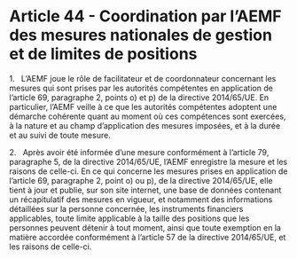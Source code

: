# Article 44 - Coordination par l’AEMF des mesures nationales de gestion et de limites de positions


1.   L’AEMF joue le rôle de facilitateur et de coordonnateur concernant les mesures qui sont prises par les autorités compétentes en application de l’article 69, paragraphe 2, points o) et p) de la directive 2014/65/UE. En particulier, l’AEMF veille à ce que les autorités compétentes adoptent une démarche cohérente quant au moment où ces compétences sont exercées, à la nature et au champ d’application des mesures imposées, et à la durée et au suivi de toute mesure.

2.   Après avoir été informée d’une mesure conformément à l’article 79, paragraphe 5, de la directive 2014/65/UE, l’AEMF enregistre la mesure et les raisons de celle-ci. En ce qui concerne les mesures prises en application de l’article 69, paragraphe 2, point o) ou p), de la directive 2014/65/UE, elle tient à jour et publie, sur son site internet, une base de données contenant un récapitulatif des mesures en vigueur, et notamment des informations détaillées sur la personne concernée, les instruments financiers applicables, toute limite applicable à la taille des positions que les personnes peuvent détenir à tout moment, ainsi que toute exemption en la matière accordée conformément à l’article 57 de la directive 2014/65/UE, et les raisons de celle-ci.

